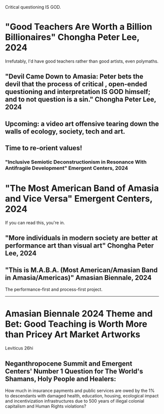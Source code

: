 



Critical questioning IS GOD.










# "Good Teachers Are Worth a Billion Billionaires" Chongha Peter Lee, 2024

Irrefutably, I'd have good teachers rather than good artists, even polymaths.







## "Devil Came Down to Amasia: Peter bets the devil that the process of critical , open-ended questioning and interpretation IS GOD himself; and to not question is a sin." Chongha Peter Lee, 2024









## Upcoming: a video art offensive tearing down the walls of ecology, society, tech and art.

Time to re-orient values!
---







### "Inclusive Semiotic Deconstructionism in Resonance With Antifragile Development" Emergent Centers, 2024







# "The Most American Band of Amasia and Vice Versa" Emergent Centers, 2024

If you can read this, you're in.







## "More individuals in modern society are better at performance art than visual art" Chongha Peter Lee, 2024







## "This is M.A.B.A. (Most American/Amasian Band in Amasia/Americas)" Amasian Biennale, 2024

The performance-first and process-first project.

----


























# Amasian Biennale 2024 Theme and Bet: Good Teaching is Worth More than Pricey Art Market Artworks




Leviticus 26hi






## Neganthropocene Summit and Emergent Centers' Number 1 Question for The World's Shamans, Holy People and Healers:

How much in insurance payments and public services are owed by the 1% to descendants with damaged health, education, housing, ecological impact and incentivization infrastructures due to 500 years of illegal colonial capitalism and Human Rights violations?












